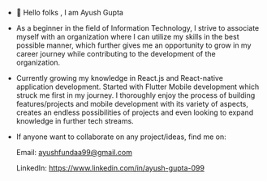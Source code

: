   - 👋 Hello folks , I am Ayush Gupta

  - As a beginner in the field of Information Technology, I strive to associate myself with an organization where I can utilize my skills in the best possible manner, which           further gives me an opportunity to grow in my career journey while contributing to the development of the organization.

  - Currently growing my knowledge in React.js and React-native application development.
    Started with Flutter Mobile development which struck me first in my journey.
    I thoroughly enjoy the process of building features/projects and mobile development with its variety of aspects,
    creates an endless possibilities of projects and even looking to expand knowledge in further tech streams.

  - If anyone want to collaborate on any project/ideas, find me on:

    Email: ayushfundaa99@gmail.com
    
    LinkedIn: https://www.linkedin.com/in/ayush-gupta-099
